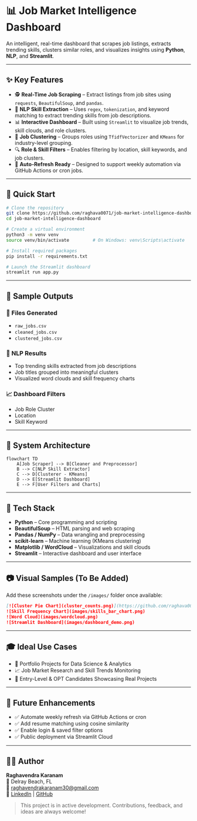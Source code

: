 # 📊 Job Market Intelligence Dashboard

An intelligent, real-time dashboard that scrapes job listings, extracts trending skills, clusters similar roles, and visualizes insights using **Python**, **NLP**, and **Streamlit**.

---

## ✨ Key Features

- 🕵️ **Real-Time Job Scraping** – Extract listings from job sites using `requests`, `BeautifulSoup`, and `pandas`.
- 🧠 **NLP Skill Extraction** – Uses `regex`, `tokenization`, and keyword matching to extract trending skills from job descriptions.
- 📊 **Interactive Dashboard** – Built using `Streamlit` to visualize job trends, skill clouds, and role clusters.
- 🧩 **Job Clustering** – Groups roles using `TfidfVectorizer` and `KMeans` for industry-level grouping.
- 🔍 **Role & Skill Filters** – Enables filtering by location, skill keywords, and job clusters.
- 🔄 **Auto-Refresh Ready** – Designed to support weekly automation via GitHub Actions or cron jobs.

---

## 🚀 Quick Start

```bash
# Clone the repository
git clone https://github.com/raghava0071/job-market-intelligence-dashboard.git
cd job-market-intelligence-dashboard

# Create a virtual environment
python3 -m venv venv
source venv/bin/activate         # On Windows: venv\Scripts\activate

# Install required packages
pip install -r requirements.txt

# Launch the Streamlit dashboard
streamlit run app.py
```

---

## 💬 Sample Outputs

### 📂 Files Generated
- `raw_jobs.csv`
- `cleaned_jobs.csv`
- `clustered_jobs.csv`

### 🎯 NLP Results
- Top trending skills extracted from job descriptions
- Job titles grouped into meaningful clusters
- Visualized word clouds and skill frequency charts

### 📈 Dashboard Filters
- Job Role Cluster
- Location
- Skill Keyword

---

## 🧠 System Architecture

```mermaid
flowchart TD
    A[Job Scraper] --> B[Cleaner and Preprocessor]
    B --> C[NLP Skill Extractor]
    C --> D[Clusterer - KMeans]
    D --> E[Streamlit Dashboard]
    E --> F[User Filters and Charts]
```

---

## 🔧 Tech Stack

- **Python** – Core programming and scripting
- **BeautifulSoup** – HTML parsing and web scraping
- **Pandas / NumPy** – Data wrangling and preprocessing
- **scikit-learn** – Machine learning (KMeans clustering)
- **Matplotlib / WordCloud** – Visualizations and skill clouds
- **Streamlit** – Interactive dashboard and user interface

---

## 📷 Visual Samples (To Be Added)

Add these screenshots under the `/images/` folder once available:

```markdown
[![Cluster Pie Chart](cluster_counts.png)](https://github.com/raghava0071/job-market-intelligence-dashboard/blob/main/cluster_counts.png)
![Skill Frequency Chart](images/skills_bar_chart.png)
![Word Cloud](images/wordcloud.png)
![Streamlit Dashboard](images/dashboard_demo.png)
```

---

## 🎓 Ideal Use Cases

- 📘 Portfolio Projects for Data Science & Analytics
- 📈 Job Market Research and Skill Trends Monitoring
- 🎯 Entry-Level & OPT Candidates Showcasing Real Projects

---

## 🙌 Future Enhancements

- ✅ Automate weekly refresh via GitHub Actions or cron
- ✅ Add resume matching using cosine similarity
- ✅ Enable login & saved filter options
- ✅ Public deployment via Streamlit Cloud

---

## 🧑‍💻 Author

**Raghavendra Karanam**  
📍 Delray Beach, FL  
📧 raghavendrakaranam30@gmail.com  
🔗 [LinkedIn](https://linkedin.com/in/raghavendrakaranam) | [GitHub](https://github.com/raghava0071)

> This project is in active development. Contributions, feedback, and ideas are always welcome!
